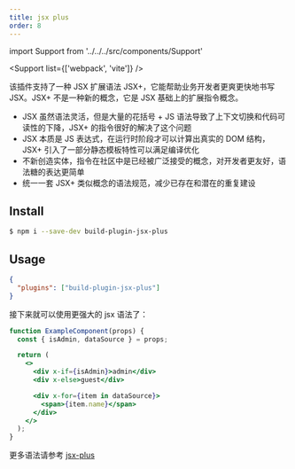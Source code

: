 ```yaml
---
title: jsx plus
order: 8
---
```


import Support from '../../../src/components/Support'

<Support list={['webpack', 'vite']} />

该插件支持了一种 JSX 扩展语法 JSX+，它能帮助业务开发者更爽更快地书写 JSX。JSX+ 不是一种新的概念，它是 JSX 基础上的扩展指令概念。

- JSX 虽然语法灵活，但是大量的花括号 + JS 语法导致了上下文切换和代码可读性的下降，JSX+ 的指令很好的解决了这个问题
- JSX 本质是 JS 表达式，在运行时阶段才可以计算出真实的 DOM 结构，JSX+ 引入了一部分静态模板特性可以满足编译优化
- 不新创造实体，指令在社区中是已经被广泛接受的概念，对开发者更友好，语法糖的表达更简单
- 统一一套 JSX+ 类似概念的语法规范，减少已存在和潜在的重复建设

## Install

```bash
$ npm i --save-dev build-plugin-jsx-plus
```

## Usage

```json
{
  "plugins": ["build-plugin-jsx-plus"]
}
```

接下来就可以使用更强大的 jsx 语法了：

```jsx
function ExampleComponent(props) {
  const { isAdmin, dataSource } = props;

  return (
    <>
      <div x-if={isAdmin}>admin</div>
      <div x-else>guest</div>

      <div x-for={item in dataSource}>
        <span>{item.name}</span>
      </div>
    </>
  );
}
```

更多语法请参考 [jsx-plus](https://github.com/jsx-plus/jsx-plus/blob/master/README.zh_CN.md)
